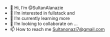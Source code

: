 - 👋 Hi, I’m @SultanAlanazie
- 👀 I’m interested in fullstack and 
- 🌱 I’m currently learning more
- 💞️ I’m looking to collaborate on ...
- 📫 How to reach me Sultanonazi7@gmail.com

